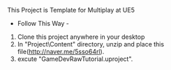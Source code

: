 This Project is Template for Multiplay at UE5

- Follow This Way -
1. Clone this project anywhere in your desktop
2. In "Project\Content" directory, unzip and place this file(http://naver.me/5sso64rl).
3. excute "GameDevRawTutorial.uproject".